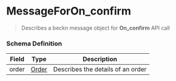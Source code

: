 MessageForOn_confirm
=======

>Describes a beckn message object for **On_confirm** API call

### Schema Definition


|**Field**|**Type**|**Description**|
|---------|--------|---------------|
|order|  [Order](/Core/Latest/02_Schemas/order) |	Describes the details of an order